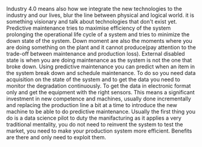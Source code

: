 Industry 4.0 means also how we integrate the new technologies to the industry and our lives, blur the line between physical and logical world. it is something visionary and talk about technologies that don't exist yet.
Predictive maintenance tries to maximise efficiency of the system prolonging the operational life cycle of a system and tries to minimize the down state of the system. Down moment are also the moments where you are doing something on the plant and it cannot produce(pay attention to the trade-off between maintenance and production loss). External disabled state is when you are doing maintenance as the system is not the one that broke down.
Using predictive maintenance you can predict when an item in the system break down and schedule maintenance. To do so you need data acquisition on the state of the system and to get the data you need to monitor the degradation continuously. To get the data in electronic format only and get the equipment with the right sensors. This means a significant investment in new competence and machines, usually done incrementally and replacing the production line a bit at a time to introduce the new machine to be able to do predictive maintenance. Usually the first thing you do is a data science pilot to duty the manifacturing as it applies a very traditional mentality, you do not need to reinvent the system to test the market, you need to make your production system more efficient. Benefits are there and only need to exploit them.

